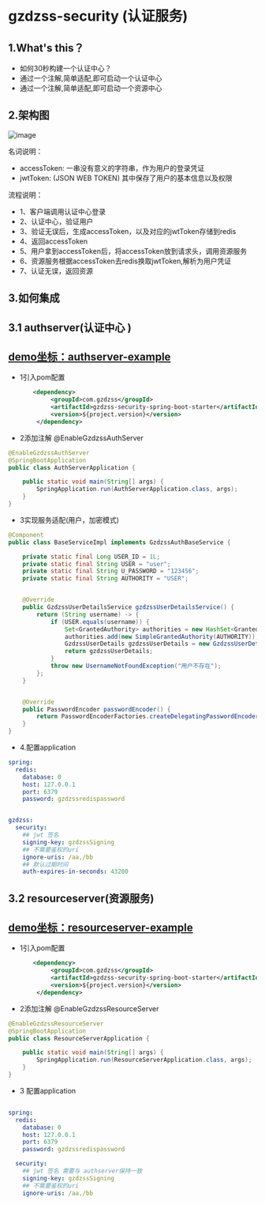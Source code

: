 # gzdzss-security (认证服务)


## 1.What's this？
 - 如何30秒构建一个认证中心？ 
 - 通过一个注解,简单适配,即可启动一个认证中心
 - 通过一个注解,简单适配,即可启动一个资源中心
 


## 2.架构图
![image](https://raw.githubusercontent.com/gzdzss/gzdzss-security/master/gzdzss-security.jpg)

名词说明：

- accessToken: 一串没有意义的字符串，作为用户的登录凭证
- jwtToken:  (JSON WEB TOKEN) 其中保存了用户的基本信息以及权限

流程说明：
  -  1、客户端调用认证中心登录
  -  2、认证中心，验证用户
  -  3、验证无误后，生成accessToken，以及对应的jwtToken存储到redis
  -  4、返回accessToken
  -  5、用户拿到accessToken后，将accessToken放到请求头，调用资源服务
  -  6、资源服务根据accessToken去redis换取jwtToken,解析为用户凭证
  -  7、认证无误，返回资源
  
  
## 3.如何集成

## 3.1  authserver(认证中心 )
## [demo坐标：authserver-example](https://github.com/gzdzss/gzdzss-security/tree/master/gzdzss-security-examples/authserver-example)

- 1引入pom配置
```xml
       <dependency>
            <groupId>com.gzdzss</groupId>
            <artifactId>gzdzss-security-spring-boot-starter</artifactId>
            <version>${project.version}</version>
        </dependency>
```
-  2添加注解 @EnableGzdzssAuthServer
```java
@EnableGzdzssAuthServer
@SpringBootApplication
public class AuthServerApplication {

    public static void main(String[] args) {
        SpringApplication.run(AuthServerApplication.class, args);
    }
}
```
- 3实现服务适配(用户，加密模式)
```java
@Component
public class BaseServiceImpl implements GzdzssAuthBaseService {

    private static final Long USER_ID = 1L;
    private static final String USER = "user";
    private static final String U_PASSWORD = "123456";
    private static final String AUTHORITY = "USER";


    @Override
    public GzdzssUserDetailsService gzdzssUserDetailsService() {
        return (String username) -> {
            if (USER.equals(username)) {
                Set<GrantedAuthority> authorities = new HashSet<GrantedAuthority>();
                authorities.add(new SimpleGrantedAuthority(AUTHORITY));
                GzdzssUserDetails gzdzssUserDetails = new GzdzssUserDetails(USER_ID, USER, passwordEncoder().encode(U_PASSWORD), true, authorities);
                return gzdzssUserDetails;
            }
            throw new UsernameNotFoundException("用户不存在");
        };
    }


    @Override
    public PasswordEncoder passwordEncoder() {
        return PasswordEncoderFactories.createDelegatingPasswordEncoder();
    }
}
```
- 4.配置application
```yaml
spring:
  redis:
    database: 0
    host: 127.0.0.1
    port: 6379
    password: gzdzssredispassword


gzdzss:
  security:
    ## jwt 签名
    signing-key: gzdzssSigning
    ## 不需要鉴权的uri
    ignore-uris: /aa,/bb
    ## 默认过期时间
    auth-expires-in-seconds: 43200

```
 
## 3.2 resourceserver(资源服务)

## [demo坐标：resourceserver-example](https://github.com/gzdzss/gzdzss-security/tree/master/gzdzss-security-examples/resourceserver-example) 
- 1引入pom配置
```xml
       <dependency>
            <groupId>com.gzdzss</groupId>
            <artifactId>gzdzss-security-spring-boot-starter</artifactId>
            <version>${project.version}</version>
        </dependency>
```
-  2添加注解 @EnableGzdzssResourceServer
```java
@EnableGzdzssResourceServer
@SpringBootApplication
public class ResourceServerApplication {

    public static void main(String[] args) {
        SpringApplication.run(ResourceServerApplication.class, args);
    }
}
```
  
- 3 配置application 

```yaml

spring:
  redis:
    database: 0
    host: 127.0.0.1
    port: 6379
    password: gzdzssredispassword 

  security:
    ## jwt 签名 需要与 authserver保持一致
    signing-key: gzdzssSigning
    ## 不需要鉴权的uri
    ignore-uris: /aa,/bb
```  










  